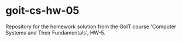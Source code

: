 # goit-cs-hw-05
Repository for the homework solution from the GoIT course 'Computer Systems and Their Fundamentals', HW-5.
